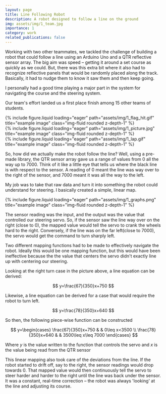 ```yaml
---
layout: page
title: Line Following Robot
description: A robot designed to follow a line on the ground
img: assets/img/1_team.jpg
importance: 1
category: work
related_publications: false
---
```


Working with two other teammates, we tackled the challenge of building a robot that could follow a line using an Arduino Uno and a QTR reflective sensor array. The big aim was speed – getting it around a set course as quickly as we could. But, there was this extra bit where it also had to recognize reflective panels that would be randomly placed along the track. Basically, it had to nudge them to know it saw them and then keep going. 

I personally had a good time playing a major part in the system for navigating the course and the steering system.

Our team's effort landed us a first place finish among 15 other teams of students.

<div class="row">
    <div class="col-sm mt-3 mt-md-0">
        {% include figure.liquid loading="eager" path="assets/img/1_flag_hit.gif" title="example image" class="img-fluid rounded z-depth-1" %}
    </div>
    <div class="col-sm mt-3 mt-md-0">
        {% include figure.liquid loading="eager" path="assets/img/1_picture.jpg" title="example image" class="img-fluid rounded z-depth-1" %}
    </div>
    <div class="col-sm mt-3 mt-md-0">
        {% include figure.liquid loading="eager" path="assets/img/1_lap.gif" title="example image" class="img-fluid rounded z-depth-1" %}
    </div>
</div>
<!-- <div class="caption"> -->
<!--     Caption photos easily. On the left, a road goes through a tunnel. Middle, leaves artistically fall in a hipster photoshoot. Right, in another hipster photoshoot, a lumberjack grasps a handful of pine needles. -->
<!-- </div> -->
<!-- <div class="caption"> -->
<!--     This image can also have a caption. It's like magic. -->
<!-- </div> -->

So, how did we actually make the robot follow the line? Well, using a pre-made library, the QTR sensor array gave us a range of values from 0 all the way up to 7000. Think of it like a little eye that tells us where the black line is with respect to the sensor. A reading of 0 meant the line was way over to the right of the sensor, and 7000 meant it was all the way to the left.

My job was to take that raw data and turn it into something the robot could understand for steering. I basically created a simple, linear map.

<div class="row">
    <div class="col-sm mt-3 mt-md-0">
        {% include figure.liquid loading="eager" path="assets/img/1_graphs.png" title="example image" class="img-fluid rounded z-depth-1" %}
    </div>
</div>

The sensor reading was the input, and the output was the value that controlled our steering servo. So, if the sensor saw the line way over on the right (close to 0), the mapped value would tell the servo to crank the wheels hard to the right. Conversely, if the line was on the far left(close to 7000), the servo would get the command to turn sharply left.

Two different mapping functions had to be made to effectively navigate the robot. Ideally this would be one mapping function, but this would have been ineffective because the the value that centers the servo didn't exactly line up with centering our steering.

Looking at the right turn case in the picture above, a line equation can be derived:

$$
y=\frac{67}{350}x+750
$$

Likewise, a line equation can be derived for a case that would require the robot to turn left.

$$
y=\frac{78}{350}x+640
$$

So then, the following piece-wise function can be constructed

$$
y=\begin{cases}
\frac{67}{350}x+750 &  & 0\leq x<3500 \\
\frac{78}{350}x+640 &  & 3500\leq x\leq 7000
\end{cases}
$$

Where $y$ is the value written to the function that controls the servo and $x$ is the value being read from the QTR sensor

This linear mapping also took care of the deviations from the line. If the robot started to drift off, say to the right, the sensor readings would drop towards 0. That mapped value would then continuously tell the servo to steer harder and harder to the right until the line was back under the sensor. It was a constant, real-time correction – the robot was always 'looking' at the line and adjusting its course.

<!-- <div class="row justify-content-sm-center"> -->
<!--     <div class="col-sm-8 mt-3 mt-md-0"> -->
<!--         {% include figure.liquid path="assets/img/6.jpg" title="example image" class="img-fluid rounded z-depth-1" %} -->
<!--     </div> -->
<!--     <div class="col-sm-4 mt-3 mt-md-0"> -->
<!--         {% include figure.liquid path="assets/img/11.jpg" title="example image" class="img-fluid rounded z-depth-1" %} -->
<!--     </div> -->
<!-- </div> -->
<!-- <div class="caption"> -->
<!--     You can also have artistically styled 2/3 + 1/3 images, like these. -->
<!-- </div> -->


